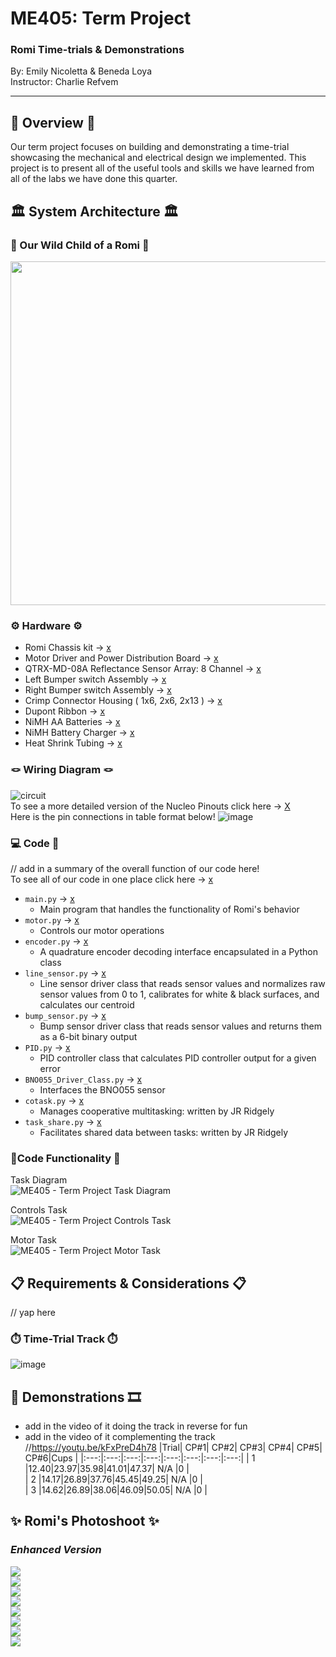 # ME405: Term Project
### Romi Time-trials & Demonstrations
By: Emily Nicoletta & Beneda Loya <br/>Instructor: Charlie Refvem<br/> 
***
## :monocle_face: Overview :monocle_face:
Our term project focuses on building and demonstrating a time-trial showcasing the mechanical and electrical design we implemented. This project is to present all of the useful tools and skills we have learned from all of the labs we have done this quarter.
## :classical_building: System Architecture :classical_building:
###  :robot: Our Wild Child of a Romi :robot:
<img src="https://github.com/user-attachments/assets/220ccc75-52e3-466b-ba17-f61fb5f1a81c" width="600" height ="550" /> <br/>
### :gear: Hardware :gear:
+ Romi Chassis kit -> [x](https://www.pololu.com/product/3504) <br/>
+ Motor Driver and Power Distribution Board -> [x](https://www.pololu.com/product/3543) <br/>
+ QTRX-MD-08A Reflectance Sensor Array: 8 Channel -> [x](https://www.pololu.com/product/4448) <br/>
+ Left Bumper switch Assembly -> [x](https://www.pololu.com/product/3673) <br/>
+ Right Bumper switch Assembly -> [x](https://www.pololu.com/product/3674) <br/>
+ Crimp Connector Housing ( 1x6, 2x6, 2x13 ) -> [x](https://www.pololu.com/product/1905) <br/>
+ Dupont Ribbon -> [x](https://www.amazon.com/dp/B07GCY6CH7) <br/>
+ NiMH AA Batteries -> [x](https://www.amazon.com/dp/B0D2JCY87L) <br/>
+ NiMH Battery Charger -> [x](https://www.amazon.com/dp/B00JHKSLM8) <br/>
+ Heat Shrink Tubing -> [x](https://www.amazon.com/dp/B01MFA3OFA) <br/>

### :knot: Wiring Diagram :knot:
![circuit](https://github.com/user-attachments/assets/f66a9238-a684-49f4-97ae-08b2e2db9ae0) <br/>
To see a more detailed version of the Nucleo Pinouts click here -> [X](https://os.mbed.com/platforms/ST-Nucleo-L476RG/#microcontroller-features) <br/>
Here is the pin connections in table format below!
![image](https://github.com/user-attachments/assets/554a8914-a075-42b0-800b-c046ddf610f1)
### :computer: Code :snake:
// add in a summary of the overall function of our code here! <br/>
To see all of our code in one place click here -> [x](https://github.com/captncrushh/ME405-Term_Project/tree/main/Term_project_Code)
+ `main.py` -> [x](https://github.com/captncrushh/ME405-Term_Project/blob/main/Term_project_Code/main.py)
   - Main program that handles the functionality of Romi's behavior
+ `motor.py` -> [x](https://github.com/captncrushh/ME405-Term_Project/blob/main/Term_project_Code/motor.py)
   - Controls our motor operations
+ `encoder.py` -> [x](https://github.com/captncrushh/ME405-Term_Project/blob/main/Term_project_Code/encoder.py)
   - A quadrature encoder decoding interface encapsulated in a Python class
+ `line_sensor.py` -> [x](https://github.com/captncrushh/ME405-Term_Project/blob/main/Term_project_Code/line_sensor.py)
   - Line sensor driver class that reads sensor values and normalizes raw sensor values from 0 to 1, calibrates for white & black surfaces, and calculates our centroid
+ `bump_sensor.py` -> [x](https://github.com/captncrushh/ME405-Term_Project/blob/main/Term_project_Code/bump_sensor.py)
   - Bump sensor driver class that reads sensor values and returns them as a 6-bit binary output
+ `PID.py` -> [x](https://github.com/captncrushh/ME405-Term_Project/blob/main/Term_project_Code/PID.py)
   - PID controller class that calculates PID controller output for a given error
+ `BNO055_Driver_Class.py` -> [x](https://github.com/captncrushh/ME405-Term_Project/blob/main/Term_project_Code/BNO055_Driver_Class.py)
   - Interfaces the BNO055 sensor
+ `cotask.py` -> [x](https://github.com/captncrushh/ME405-Term_Project/blob/main/Term_project_Code/cotask.py)
   - Manages cooperative multitasking: written by JR Ridgely 
+ `task_share.py` -> [x](https://github.com/captncrushh/ME405-Term_Project/blob/main/Term_project_Code/task_share.py)
   - Facilitates shared data between tasks: written by JR Ridgely
### :memo:Code Functionality :memo:
Task Diagram<br/>
![ME405 - Term Project Task Diagram](https://github.com/user-attachments/assets/a7b19dc2-1fdd-473a-a4ac-508d5f496fe6)<br/>

Controls Task<br/>
![ME405 - Term Project Controls Task](https://github.com/user-attachments/assets/c69e06ab-3ef6-47f8-84b8-9d2517bd0bf8)<br/>

Motor Task<br/>
![ME405 - Term Project Motor Task](https://github.com/user-attachments/assets/86c5ae5c-04f3-4b7c-b392-78456e249069)<br/>

## :clipboard: Requirements & Considerations :clipboard: <br/> 
// yap here
### :stopwatch: Time-Trial Track :stopwatch: <br/>
![image](https://github.com/user-attachments/assets/e8a353c0-c669-417b-954b-f5ed3fb6d694) <br/>
## :movie_camera: Demonstrations :film_strip: <br/>
+ add in the video of it doing the track in reverse for fun
+ add in the video of it complementing the track
//https://youtu.be/kFxPreD4h78 
|Trial| CP#1| CP#2| CP#3| CP#4| CP#5| CP#6|Cups |
|:---:|:---:|:---:|:---:|:---:|:---:|:---:|:---:|
|  1  |12.40|23.97|35.98|41.01|47.37| N/A |0    |    
|  2  |14.17|26.89|37.76|45.45|49.25| N/A |0    |     
|  3  |14.62|26.89|38.06|46.09|50.05| N/A |0    |   
## :sparkles: Romi's Photoshoot :sparkles: <br/>
### *Enhanced Version*
<img src="https://github.com/user-attachments/assets/e05df955-db58-41e5-afab-6081f345df11"/> <br/>
<img src="https://github.com/user-attachments/assets/e05df955-db58-41e5-afab-6081f345df11"/> <br/>
<img src="https://github.com/user-attachments/assets/e05df955-db58-41e5-afab-6081f345df11"/> <br/>
<img src="https://github.com/user-attachments/assets/b37fc313-4af6-4dae-9e3e-6113da41b985"/> <br/>
<img src="https://github.com/user-attachments/assets/dd33e3e7-bc5a-49cd-a98b-9151e1460042"/> <br/>
<img src="https://github.com/user-attachments/assets/11d5cb79-133a-4164-8126-b4ad1f7bad37"/> <br/>
<img src="https://github.com/user-attachments/assets/070a01d1-c2ce-4e09-8eff-c57bbd93a4c1"/> <br/>
<img src="https://github.com/user-attachments/assets/ecc40139-0366-4708-9ea3-1445a0d84e5d"/> <br/>
